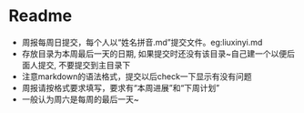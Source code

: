 # Readme
+ 周报每周日提交，每个人以“姓名拼音.md”提交文件。eg:liuxinyi.md
+ 存放目录为本周最后一天的日期, 如果提交时还没有该目录~自己建一个以便后面人提交, 不要提交到主目录下
+ 注意markdown的语法格式，提交以后check一下显示有没有问题
+ 周报请按格式要求填写，要求有“本周进展”和“下周计划”
+ 一般认为周六是每周的最后一天~

